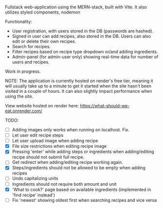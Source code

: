 Fullstack web-application using the MERN-stack, built with Vite. It also utilizes styled components, nodemon

Functionality:
* User registration, with users stored in the DB (passwords are hashed).
* Signed in user can add recipes, also stored in the DB. Users can also edit or delete their own recipes. 
* Search for recipes.
* Filter recipes based on recipe type dropdown or/and adding ingredients.
* Admin-panel (for admin-user only) showing real-time data for number of users and recipes.

Work in progress.

NOTE: The application is currently hosted on render's free tier, meaning it will usually take up to a minute to get it started when the site hasn't been visited in a couple of hours. It can also slightly impact performance when using the site. 

View website hosted on render here:
https://what-should-we-eat.onrender.com/

TODO:
- [ ] Adding images only works when running on localhost. Fix.
- [ ] Let user edit recipe steps
- [ ] Let user upload image when adding recipe
- [X] File size restrictions when editing recipe image
- [X] Pressing 'enter' while adding steps or ingredients when adding/editing recipe should not submit full recipe.
- [ ] Get redirect when adding/editing recipe working again.
- [X] Steps/ingredients should not be allowed to be empty when adding recipes
- [ ] Undo capitalizing units
- [ ] Ingredients should not require both amount and unit
- [X] 'What to cook?' page based on available ingredients (implemented in 'find recipe' instead')
- [ ] Fix 'newest' showing oldest first when searching recipes and vice versa
